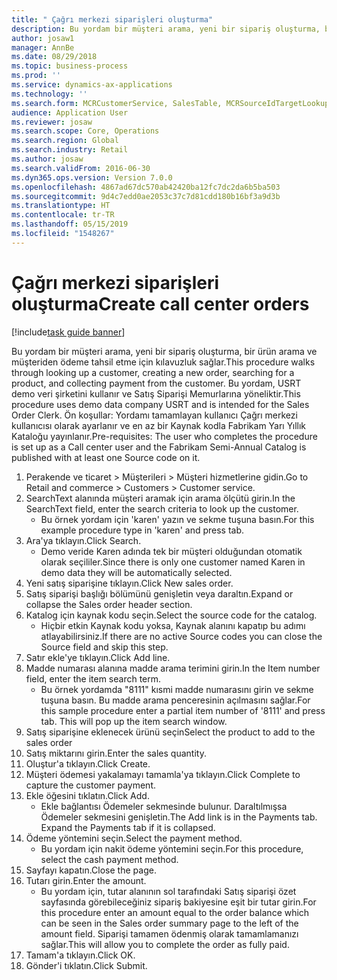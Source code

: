 ```yaml
---
title: " Çağrı merkezi siparişleri oluşturma"
description: Bu yordam bir müşteri arama, yeni bir sipariş oluşturma, bir ürün arama ve müşteriden ödeme tahsil etme için kılavuzluk sağlar.
author: josaw1
manager: AnnBe
ms.date: 08/29/2018
ms.topic: business-process
ms.prod: ''
ms.service: dynamics-ax-applications
ms.technology: ''
ms.search.form: MCRCustomerService, SalesTable, MCRSourceIdTargetLookup, MCRSalesQuickQuote, MCRSalesOrderRecap, MCRCustPaymDialog, MCRCustPaymLookup
audience: Application User
ms.reviewer: josaw
ms.search.scope: Core, Operations
ms.search.region: Global
ms.search.industry: Retail
ms.author: josaw
ms.search.validFrom: 2016-06-30
ms.dyn365.ops.version: Version 7.0.0
ms.openlocfilehash: 4867ad67dc570ab42420ba12fc7dc2da6b5ba503
ms.sourcegitcommit: 9d4c7edd0ae2053c37c7d81cdd180b16bf3a9d3b
ms.translationtype: HT
ms.contentlocale: tr-TR
ms.lasthandoff: 05/15/2019
ms.locfileid: "1548267"
---
```

# <a name="create-call-center-orders"></a><span data-ttu-id="bc39a-103"> Çağrı merkezi siparişleri oluşturma</span><span class="sxs-lookup"><span data-stu-id="bc39a-103">Create call center orders</span></span>

[!include[task guide banner](../includes/task-guide-banner.md)]

<span data-ttu-id="bc39a-104">Bu yordam bir müşteri arama, yeni bir sipariş oluşturma, bir ürün arama ve müşteriden ödeme tahsil etme için kılavuzluk sağlar.</span><span class="sxs-lookup"><span data-stu-id="bc39a-104">This procedure walks through looking up a customer, creating a new order, searching for a product, and collecting payment from the customer.</span></span> <span data-ttu-id="bc39a-105">Bu yordam, USRT demo veri şirketini kullanır ve Satış Siparişi Memurlarına yöneliktir.</span><span class="sxs-lookup"><span data-stu-id="bc39a-105">This procedure uses demo data company USRT and is intended for the Sales Order Clerk.</span></span> <span data-ttu-id="bc39a-106">Ön koşullar: Yordamı tamamlayan kullanıcı Çağrı merkezi kullanıcısı olarak ayarlanır ve en az bir Kaynak kodla Fabrikam Yarı Yıllık Kataloğu yayınlanır.</span><span class="sxs-lookup"><span data-stu-id="bc39a-106">Pre-requisites:  The user who completes the procedure is set up as a Call center user and the Fabrikam Semi-Annual Catalog is published with at least one Source code on it.</span></span>

1. <span data-ttu-id="bc39a-107">Perakende ve ticaret > Müşterileri > Müşteri hizmetlerine gidin.</span><span class="sxs-lookup"><span data-stu-id="bc39a-107">Go to Retail and commerce > Customers > Customer service.</span></span>
2. <span data-ttu-id="bc39a-108">SearchText alanında müşteri aramak için arama ölçütü girin.</span><span class="sxs-lookup"><span data-stu-id="bc39a-108">In the SearchText field, enter the search criteria to look up the customer.</span></span>
    * <span data-ttu-id="bc39a-109">Bu örnek yordam için 'karen' yazın ve sekme tuşuna basın.</span><span class="sxs-lookup"><span data-stu-id="bc39a-109">For this example procedure type in 'karen' and press tab.</span></span>  
3. <span data-ttu-id="bc39a-110">Ara'ya tıklayın.</span><span class="sxs-lookup"><span data-stu-id="bc39a-110">Click Search.</span></span>
    * <span data-ttu-id="bc39a-111">Demo veride Karen adında tek bir müşteri olduğundan otomatik olarak seçililer.</span><span class="sxs-lookup"><span data-stu-id="bc39a-111">Since there is only one customer named Karen in demo data they will be automatically selected.</span></span>  
4. <span data-ttu-id="bc39a-112">Yeni satış siparişine tıklayın.</span><span class="sxs-lookup"><span data-stu-id="bc39a-112">Click New sales order.</span></span>
5. <span data-ttu-id="bc39a-113">Satış siparişi başlığı bölümünü genişletin veya daraltın.</span><span class="sxs-lookup"><span data-stu-id="bc39a-113">Expand or collapse the Sales order header section.</span></span>
6. <span data-ttu-id="bc39a-114">Katalog için kaynak kodu seçin.</span><span class="sxs-lookup"><span data-stu-id="bc39a-114">Select the source code for the catalog.</span></span>
    * <span data-ttu-id="bc39a-115">Hiçbir etkin Kaynak kodu yoksa, Kaynak alanını kapatıp bu adımı atlayabilirsiniz.</span><span class="sxs-lookup"><span data-stu-id="bc39a-115">If there are no active Source codes you can close the Source field and skip this step.</span></span>  
7. <span data-ttu-id="bc39a-116">Satır ekle'ye tıklayın.</span><span class="sxs-lookup"><span data-stu-id="bc39a-116">Click Add line.</span></span>
8. <span data-ttu-id="bc39a-117">Madde numarası alanına madde arama terimini girin.</span><span class="sxs-lookup"><span data-stu-id="bc39a-117">In the Item number field, enter the item search term.</span></span>
    * <span data-ttu-id="bc39a-118">Bu örnek yordamda "8111" kısmi madde numarasını girin ve sekme tuşuna basın. Bu madde arama penceresinin açılmasını sağlar.</span><span class="sxs-lookup"><span data-stu-id="bc39a-118">For this sample procedure enter a partial item number of '8111' and press tab. This will pop up the item search window.</span></span>  
9. <span data-ttu-id="bc39a-119">Satış siparişine eklenecek ürünü seçin</span><span class="sxs-lookup"><span data-stu-id="bc39a-119">Select the product to add to the sales order</span></span>
10. <span data-ttu-id="bc39a-120">Satış miktarını girin.</span><span class="sxs-lookup"><span data-stu-id="bc39a-120">Enter the sales quantity.</span></span>
11. <span data-ttu-id="bc39a-121">Oluştur'a tıklayın.</span><span class="sxs-lookup"><span data-stu-id="bc39a-121">Click Create.</span></span>
12. <span data-ttu-id="bc39a-122">Müşteri ödemesi yakalamayı tamamla'ya tıklayın.</span><span class="sxs-lookup"><span data-stu-id="bc39a-122">Click Complete to capture the customer payment.</span></span>
13. <span data-ttu-id="bc39a-123">Ekle öğesini tıklatın.</span><span class="sxs-lookup"><span data-stu-id="bc39a-123">Click Add.</span></span>
    * <span data-ttu-id="bc39a-124">Ekle bağlantısı Ödemeler sekmesinde bulunur. Daraltılmışsa Ödemeler sekmesini genişletin.</span><span class="sxs-lookup"><span data-stu-id="bc39a-124">The Add link is in the Payments tab. Expand the Payments tab if it is collapsed.</span></span>  
14. <span data-ttu-id="bc39a-125">Ödeme yöntemini seçin.</span><span class="sxs-lookup"><span data-stu-id="bc39a-125">Select the payment method.</span></span>
    * <span data-ttu-id="bc39a-126">Bu yordam için nakit ödeme yöntemini seçin.</span><span class="sxs-lookup"><span data-stu-id="bc39a-126">For this procedure, select the cash payment method.</span></span>  
15. <span data-ttu-id="bc39a-127">Sayfayı kapatın.</span><span class="sxs-lookup"><span data-stu-id="bc39a-127">Close the page.</span></span>
16. <span data-ttu-id="bc39a-128">Tutarı girin.</span><span class="sxs-lookup"><span data-stu-id="bc39a-128">Enter the amount.</span></span>
    * <span data-ttu-id="bc39a-129">Bu yordam için, tutar alanının sol tarafındaki Satış siparişi özet sayfasında görebileceğiniz sipariş bakiyesine eşit bir tutar girin.</span><span class="sxs-lookup"><span data-stu-id="bc39a-129">For this procedure enter an amount equal to the order balance which can be seen in the Sales order summary page to the left of the amount field.</span></span> <span data-ttu-id="bc39a-130">Siparişi tamamen ödenmiş olarak tamamlamanızı sağlar.</span><span class="sxs-lookup"><span data-stu-id="bc39a-130">This will allow you to complete the order as fully paid.</span></span>  
17. <span data-ttu-id="bc39a-131">Tamam'a tıklayın.</span><span class="sxs-lookup"><span data-stu-id="bc39a-131">Click OK.</span></span>
18. <span data-ttu-id="bc39a-132">Gönder'i tıklatın.</span><span class="sxs-lookup"><span data-stu-id="bc39a-132">Click Submit.</span></span>

